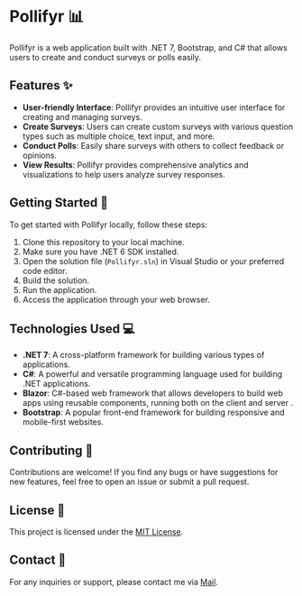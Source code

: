 # Pollifyr 📊

Pollifyr is a web application built with .NET 7, Bootstrap, and C# that allows users to create and conduct surveys or polls easily.

## Features ✨

- **User-friendly Interface**: Pollifyr provides an intuitive user interface for creating and managing surveys.
- **Create Surveys**: Users can create custom surveys with various question types such as multiple choice, text input, and more.
- **Conduct Polls**: Easily share surveys with others to collect feedback or opinions.
- **View Results**: Pollifyr provides comprehensive analytics and visualizations to help users analyze survey responses.

## Getting Started 🚀

To get started with Pollifyr locally, follow these steps:

1. Clone this repository to your local machine.
2. Make sure you have .NET 6 SDK installed.
3. Open the solution file (`Pollifyr.sln`) in Visual Studio or your preferred code editor.
4. Build the solution.
5. Run the application.
6. Access the application through your web browser.

## Technologies Used 💻

- **.NET 7**: A cross-platform framework for building various types of applications.
- **C#**: A powerful and versatile programming language used for building .NET applications.
- **Blazor**: C#-based web framework that allows developers to build web apps using reusable components, running both on the client and server . 
- **Bootstrap**: A popular front-end framework for building responsive and mobile-first websites.

## Contributing 🤝

Contributions are welcome! If you find any bugs or have suggestions for new features, feel free to open an issue or submit a pull request.

## License 📄

This project is licensed under the [MIT License](LICENSE).

## Contact 📧

For any inquiries or support, please contact me via [Mail](mailto:mail@mxritz.xyz).
